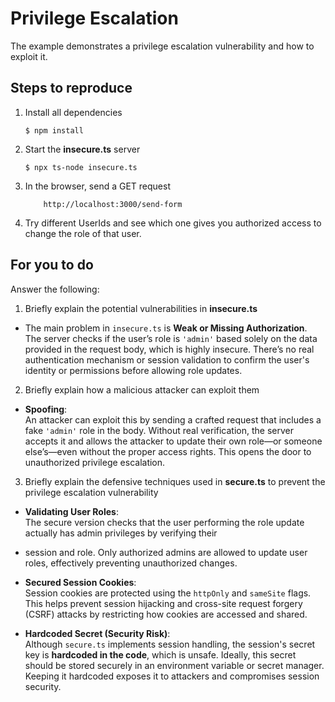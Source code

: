 # Privilege Escalation

The example demonstrates a privilege escalation vulnerability and how to exploit it.

## Steps to reproduce

1. Install all dependencies

    `$ npm install`

2. Start the **insecure.ts** server

    `$ npx ts-node insecure.ts`

3. In the browser, send a GET request

    ```
        http://localhost:3000/send-form
    ```

4. Try different UserIds and see which one gives you authorized access to change the role of that user.

## For you to do

Answer the following:

1. Briefly explain the potential vulnerabilities in **insecure.ts**

- The main problem in `insecure.ts` is **Weak or Missing Authorization**.  
The server checks if the user’s role is `'admin'` based solely on the data provided in the request body, which is
highly insecure. There’s no real authentication mechanism or session validation to confirm the user's identity or
permissions before allowing role updates.

2. Briefly explain how a malicious attacker can exploit them

- **Spoofing**:  
  An attacker can exploit this by sending a crafted request that includes a fake `'admin'` role in the body. Without
real verification, the server accepts it and allows the attacker to update their own role—or someone else’s—even 
without the proper access rights. This opens the door to unauthorized privilege escalation.

3. Briefly explain the defensive techniques used in **secure.ts** to prevent the privilege escalation vulnerability

- **Validating User Roles**:  
  The secure version checks that the user performing the role update actually has admin privileges by verifying their
- session and role. Only authorized admins are allowed to update user roles, effectively preventing unauthorized changes.

- **Secured Session Cookies**:  
  Session cookies are protected using the `httpOnly` and `sameSite` flags. This helps prevent session hijacking and
cross-site request forgery (CSRF) attacks by restricting how cookies are accessed and shared.

- **Hardcoded Secret (Security Risk)**:  
  Although `secure.ts` implements session handling, the session's secret key is **hardcoded in the code**, which is
unsafe. Ideally, this secret should be stored securely in an environment variable or secret manager. Keeping it
hardcoded exposes it to attackers and compromises session security.
